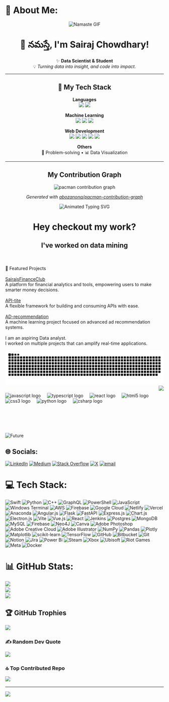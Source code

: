 # 💫 About Me:
<div align="center">

<img src="https://media.giphy.com/media/v1.Y2lkPTc5MGI3NjExZ2E0a3p6a3Foa3ZnZWE4Y2d6Z3h1a3F3NWNoeHR3c2R5N2JtZXd1bCZlcD12MV9naWZzX3NlYXJjaCZjdD1n/xT9IgzoKnwFNmISR8I/giphy.gif" width="120" alt="Namaste GIF"/>

#  🙏 నమస్తే, I'm Sairaj Chowdhary!

✨ **Data Scientist & Student**  
💡 _Turning data into insight, and code into impact._

---

## 🚀 My Tech Stack

**Languages**  
<img src="https://img.shields.io/badge/Python-3776AB?style=for-the-badge&logo=python&logoColor=white"/> <img src="https://img.shields.io/badge/C++-00599C?style=for-the-badge&logo=c%2B%2B&logoColor=white"/>

**Machine Learning**  
<img src="https://img.shields.io/badge/Scikit--Learn-F7931E?style=for-the-badge&logo=scikit-learn&logoColor=white"/>
<img src="https://img.shields.io/badge/Pandas-150458?style=for-the-badge&logo=pandas&logoColor=white"/>
<img src="https://img.shields.io/badge/Numpy-013243?style=for-the-badge&logo=numpy&logoColor=white"/>

**Web Development**  
<img src="https://img.shields.io/badge/HTML5-E34F26?style=for-the-badge&logo=html5&logoColor=white"/>
<img src="https://img.shields.io/badge/CSS3-1572B6?style=for-the-badge&logo=css3&logoColor=white"/>
<img src="https://img.shields.io/badge/Anime.js-black?style=for-the-badge&logo=anime.js&logoColor=white"/>
<img src="https://img.shields.io/badge/Chart.js-FF6384?style=for-the-badge&logo=chartdotjs&logoColor=white"/>
<img src="https://img.shields.io/badge/Tailwind_CSS-38B2AC?style=for-the-badge&logo=tailwind-css&logoColor=white"/>

**Others**  
🎯 Problem-solving • 📊 Data Visualization

---

## My Contribution Graph

<picture>
  <source media="(prefers-color-scheme: dark)" srcset="https://raw.githubusercontent.com/SairajChowdhary/SairajChowdhary/output/pacman-contribution-graph-dark.svg">
  <source media="(prefers-color-scheme: light)" srcset="https://raw.githubusercontent.com/SairajChowdhary/SairajChowdhary/output/pacman-contribution-graph.svg">
  <img alt="pacman contribution graph" src="https://raw.githubusercontent.com/SairajChowdhary/SairajChowdhary/output/pacman-contribution-graph.svg">
</picture>

_Generated with [abozanona/pacman-contribution-graph](https://abozanona.github.io/pacman-contribution-graph/)_


<img src="https://readme-typing-svg.herokuapp.com?font=Fira+Code&weight=600&size=22&pause=1000&color=F7B42C&background=FFFFFF00&center=true&vCenter=true&width=600&lines=I+love+to+create+cool+data+projects!;Always+learning+something+new.;Let's+connect+and+build+something+awesome!" alt="Animated Typing SVG" />

<h1 align="center">Hey checkout my work?</h1>
<h2 align="center"> I've worked on data mining</h2>

</div>

<br><br>🌟 Featured Projects <br><br>[SairajsFinanceClub](https://github.com/SairajChowdhary/SairajsFinanceClub.git) <br>A platform for financial analytics and tools, empowering users to make smarter money decisions.<br><br>[API-tite](https://github.com/SairajChowdhary/API-tite.git)<br>A flexible framework for building and consuming APIs with ease.<br><br>[AD-recommendation](https://github.com/SairajChowdhary/AD-recommendation.git)<br>A machine learning project focused on advanced ad recommendation systems. 
<br><br>I am an aspiring Data analyst.
<br>I worked on multiple projects that can amplify real-time applications.<br>


<picture>
  <source
    media="(prefers-color-scheme: dark)"
    srcset="https://raw.githubusercontent.com/platane/snk/output/github-contribution-grid-snake-dark.svg"
  />
  <source
    media="(prefers-color-scheme: light)"
    srcset="https://raw.githubusercontent.com/platane/snk/output/github-contribution-grid-snake.svg"
  />
  <img
    alt="github contribution grid snake animation"
    src="https://raw.githubusercontent.com/platane/snk/output/github-contribution-grid-snake.svg"
  />
</picture>

<img align="right" height="150" src="https://giffiles.alphacoders.com/135/135971.gif"  />

###

<div align="left">
  <img src="https://cdn.jsdelivr.net/gh/devicons/devicon/icons/javascript/javascript-original.svg" height="30" alt="javascript logo"  />
  <img width="12" />
  <img src="https://cdn.jsdelivr.net/gh/devicons/devicon/icons/typescript/typescript-original.svg" height="30" alt="typescript logo"  />
  <img width="12" />
  <img src="https://cdn.jsdelivr.net/gh/devicons/devicon/icons/react/react-original.svg" height="30" alt="react logo"  />
  <img width="12" />
  <img src="https://cdn.jsdelivr.net/gh/devicons/devicon/icons/html5/html5-original.svg" height="30" alt="html5 logo"  />
  <img width="12" />
  <img src="https://cdn.jsdelivr.net/gh/devicons/devicon/icons/css3/css3-original.svg" height="30" alt="css3 logo"  />
  <img width="12" />
  <img src="https://cdn.jsdelivr.net/gh/devicons/devicon/icons/python/python-original.svg" height="30" alt="python logo"  />
  <img width="12" />
  <img src="https://cdn.jsdelivr.net/gh/devicons/devicon/icons/csharp/csharp-original.svg" height="30" alt="csharp logo"  />
</div>

###

<br clear="both">

<img src="https://makeagif.com/i/ZCsjru](https://i.gifer.com/7R6T.gif" alt="Future" />

## 🌐 Socials:
[![LinkedIn](https://img.shields.io/badge/LinkedIn-%230077B5.svg?logo=linkedin&logoColor=white)](https://linkedin.com/in/Sairaj-Chowdhary) [![Medium](https://img.shields.io/badge/Medium-12100E?logo=medium&logoColor=white)](https://medium.com/@Dantevale333) [![Stack Overflow](https://img.shields.io/badge/-Stackoverflow-FE7A16?logo=stack-overflow&logoColor=white)](https://stackoverflow.com/users/31246691) [![X](https://img.shields.io/badge/X-000000?style=for-the-badge&logo=simple-icons&logoColor=white)](https://x.com/LucasDopamine) [![email](https://img.shields.io/badge/Email-D14836?logo=gmail&logoColor=white)](mailto:dantevale333@gmail.com) 

# 💻 Tech Stack:
![Swift](https://img.shields.io/badge/swift-F54A2A?style=plastic&logo=swift&logoColor=white) ![Python](https://img.shields.io/badge/python-3670A0?style=plastic&logo=python&logoColor=ffdd54) ![C++](https://img.shields.io/badge/c++-%2300599C.svg?style=plastic&logo=c%2B%2B&logoColor=white) ![GraphQL](https://img.shields.io/badge/-GraphQL-E10098?style=plastic&logo=graphql&logoColor=white) ![PowerShell](https://img.shields.io/badge/PowerShell-%235391FE.svg?style=plastic&logo=powershell&logoColor=white) ![JavaScript](https://img.shields.io/badge/javascript-%23323330.svg?style=plastic&logo=javascript&logoColor=%23F7DF1E) ![Windows Terminal](https://img.shields.io/badge/Windows%20Terminal-%234D4D4D.svg?style=plastic&logo=windows-terminal&logoColor=white) ![AWS](https://img.shields.io/badge/AWS-%23FF9900.svg?style=plastic&logo=amazon-aws&logoColor=white) ![Firebase](https://img.shields.io/badge/firebase-%23039BE5.svg?style=plastic&logo=firebase) ![Google Cloud](https://img.shields.io/badge/GoogleCloud-%234285F4.svg?style=plastic&logo=google-cloud&logoColor=white) ![Netlify](https://img.shields.io/badge/netlify-%23000000.svg?style=plastic&logo=netlify&logoColor=#00C7B7) ![Vercel](https://img.shields.io/badge/vercel-%23000000.svg?style=plastic&logo=vercel&logoColor=white) ![Anaconda](https://img.shields.io/badge/Anaconda-%2344A833.svg?style=plastic&logo=anaconda&logoColor=white) ![Angular.js](https://img.shields.io/badge/angular.js-%23E23237.svg?style=plastic&logo=angularjs&logoColor=white) ![Flask](https://img.shields.io/badge/flask-%23000.svg?style=plastic&logo=flask&logoColor=white) ![FastAPI](https://img.shields.io/badge/FastAPI-005571?style=plastic&logo=fastapi) ![Express.js](https://img.shields.io/badge/express.js-%23404d59.svg?style=plastic&logo=express&logoColor=%2361DAFB) ![Chart.js](https://img.shields.io/badge/chart.js-F5788D.svg?style=plastic&logo=chart.js&logoColor=white) ![Electron.js](https://img.shields.io/badge/Electron-191970?style=plastic&logo=Electron&logoColor=white) ![Vite](https://img.shields.io/badge/vite-%23646CFF.svg?style=plastic&logo=vite&logoColor=white) ![Vue.js](https://img.shields.io/badge/vue.js-%2335495e.svg?style=plastic&logo=vuedotjs&logoColor=%234FC08D) ![React](https://img.shields.io/badge/react-%2320232a.svg?style=plastic&logo=react&logoColor=%2361DAFB) ![Jenkins](https://img.shields.io/badge/jenkins-%232C5263.svg?style=plastic&logo=jenkins&logoColor=white) ![Postgres](https://img.shields.io/badge/postgres-%23316192.svg?style=plastic&logo=postgresql&logoColor=white) ![MongoDB](https://img.shields.io/badge/MongoDB-%234ea94b.svg?style=plastic&logo=mongodb&logoColor=white) ![MySQL](https://img.shields.io/badge/mysql-4479A1.svg?style=plastic&logo=mysql&logoColor=white) ![Firebase](https://img.shields.io/badge/firebase-a08021?style=plastic&logo=firebase&logoColor=ffcd34) ![Neo4J](https://img.shields.io/badge/Neo4j-008CC1?style=plastic&logo=neo4j&logoColor=white) ![Canva](https://img.shields.io/badge/Canva-%2300C4CC.svg?style=plastic&logo=Canva&logoColor=white) ![Adobe Photoshop](https://img.shields.io/badge/adobe%20photoshop-%2331A8FF.svg?style=plastic&logo=adobe%20photoshop&logoColor=white) ![Adobe Creative Cloud](https://img.shields.io/badge/Adobe%20Creative%20Cloud-DA1F26.svg?style=plastic&logo=Adobe%20Creative%20Cloud&logoColor=white) ![Adobe Illustrator](https://img.shields.io/badge/adobe%20illustrator-%23FF9A00.svg?style=plastic&logo=adobe%20illustrator&logoColor=white) ![NumPy](https://img.shields.io/badge/numpy-%23013243.svg?style=plastic&logo=numpy&logoColor=white) ![Pandas](https://img.shields.io/badge/pandas-%23150458.svg?style=plastic&logo=pandas&logoColor=white) ![Plotly](https://img.shields.io/badge/Plotly-%233F4F75.svg?style=plastic&logo=plotly&logoColor=white) ![Matplotlib](https://img.shields.io/badge/Matplotlib-%23ffffff.svg?style=plastic&logo=Matplotlib&logoColor=black) ![scikit-learn](https://img.shields.io/badge/scikit--learn-%23F7931E.svg?style=plastic&logo=scikit-learn&logoColor=white) ![TensorFlow](https://img.shields.io/badge/TensorFlow-%23FF6F00.svg?style=plastic&logo=TensorFlow&logoColor=white) ![GitHub](https://img.shields.io/badge/github-%23121011.svg?style=plastic&logo=github&logoColor=white) ![Bitbucket](https://img.shields.io/badge/bitbucket-%230047B3.svg?style=plastic&logo=bitbucket&logoColor=white) ![Git](https://img.shields.io/badge/git-%23F05033.svg?style=plastic&logo=git&logoColor=white) ![Notion](https://img.shields.io/badge/Notion-%23000000.svg?style=plastic&logo=notion&logoColor=white) ![Jira](https://img.shields.io/badge/jira-%230A0FFF.svg?style=plastic&logo=jira&logoColor=white) ![Power Bi](https://img.shields.io/badge/power_bi-F2C811?style=plastic&logo=powerbi&logoColor=black) ![Steam](https://img.shields.io/badge/steam-%23000000.svg?style=plastic&logo=steam&logoColor=white) ![Xbox](https://img.shields.io/badge/xbox-%23107C10.svg?style=plastic&logo=xbox&logoColor=white) ![Ubisoft](https://img.shields.io/badge/Ubisoft-%23F5F5F5.svg?style=plastic&logo=Ubisoft&logoColor=black) ![Riot Games](https://img.shields.io/badge/riotgames-D32936.svg?style=plastic&logo=riotgames&logoColor=white) ![Meta](https://img.shields.io/badge/Meta-%230467DF.svg?style=plastic&logo=Meta&logoColor=white) ![Docker](https://img.shields.io/badge/docker-%230db7ed.svg?style=plastic&logo=docker&logoColor=white)
# 📊 GitHub Stats:
![](https://github-readme-stats.vercel.app/api?username=SairajChowdhary&theme=dark&hide_border=false&include_all_commits=true&count_private=false)<br/>
![](https://nirzak-streak-stats.vercel.app/?user=SairajChowdhary&theme=dark&hide_border=false)<br/>
![](https://github-readme-stats.vercel.app/api/top-langs/?username=SairajChowdhary&theme=dark&hide_border=false&include_all_commits=true&count_private=false&layout=compact)

## 🏆 GitHub Trophies
![](https://github-profile-trophy.vercel.app/?username=SairajChowdhary&theme=radical&no-frame=false&no-bg=false&margin-w=4)

### ✍️ Random Dev Quote
![](https://quotes-github-readme.vercel.app/api?type=horizontal&theme=radical)

### 🔝 Top Contributed Repo
![](https://github-contributor-stats.vercel.app/api?username=SairajChowdhary&limit=5&theme=dark&combine_all_yearly_contributions=true)

---
[![](https://visitcount.itsvg.in/api?id=SairajChowdhary&icon=2&color=11)](https://visitcount.itsvg.in)

<!-- Proudly created with GPRM ( https://gprm.itsvg.in ) -->

